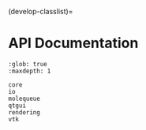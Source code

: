 (develop-classlist)=

# API Documentation

```{toctree}
:glob: true
:maxdepth: 1

core
io
molequeue
qtgui
rendering
vtk
```
